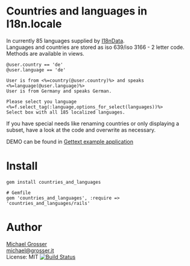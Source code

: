 Countries and languages in I18n.locale
======================================
In currently 85 languages supplied by [I18nData](http://github.com/grosser/i18n_data).<br/>
Languages and countries are stored as iso 639/iso 3166 - 2 letter code.<br/>
Methods are available in views.

    @user.country == 'de'
    @user.language == 'de'

    User is from <%=country(@user.country)%> and speaks <%=language(@user.language)%>
    User is from Germany and speaks German.

    Please select you language <%=f.select_tag(:language,options_for_select(languages))%>
    Select box with all 185 localized languages.

If you have special needs like renaming countries or only displaying a subset,
have a look at the code and overwrite as necessary.

DEMO can be found in [Gettext example application](https://github.com/grosser/gettext_i18n_rails_example)

Install
=====

    gem install countries_and_languages

    # Gemfile
    gem 'countries_and_languages', :require => 'countries_and_languages/rails'

Author
======
[Michael Grosser](http://grosser.it)<br/>
michael@grosser.it<br/>
License: MIT
[![Build Status](https://secure.travis-ci.org/grosser/countries_and_languages.png)](http://travis-ci.org/grosser/countries_and_languages)
